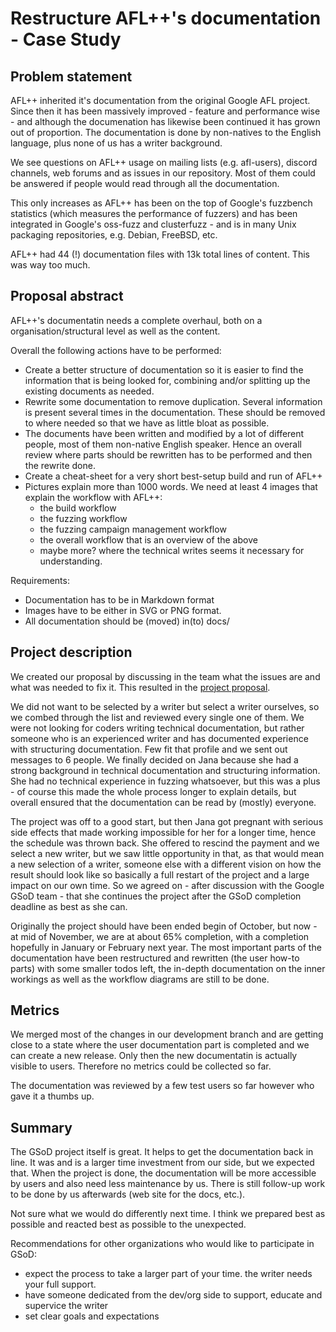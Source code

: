 # Restructure AFL++'s documentation - Case Study

## Problem statement

AFL++ inherited it's documentation from the original Google AFL project.
Since then it has been massively improved - feature and performance wise -
and although the documenation has likewise been continued it has grown out
of proportion.
The documentation is done by non-natives to the English language, plus
none of us has a writer background.

We see questions on AFL++ usage on mailing lists (e.g. afl-users), discord
channels, web forums and as issues in our repository.
Most of them could be answered if people would read through all the
documentation.

This only increases as AFL++ has been on the top of Google's fuzzbench
statistics (which measures the performance of fuzzers) and has been
integrated in Google's oss-fuzz and clusterfuzz - and is in many Unix
packaging repositories, e.g. Debian, FreeBSD, etc.

AFL++ had 44 (!) documentation files with 13k total lines of content.
This was way too much.

## Proposal abstract

AFL++'s documentatin needs a complete overhaul, both on a
organisation/structural level as well as the content.

Overall the following actions have to be performed:
  * Create a better structure of documentation so it is easier to find the
    information that is being looked for, combining and/or splitting up the
    existing documents as needed.
  * Rewrite some documentation to remove duplication. Several information is
    present several times in the documentation. These should be removed to
    where needed so that we have as little bloat as possible.
  * The documents have been written and modified by a lot of different people,
    most of them non-native English speaker. Hence an overall review where
    parts should be rewritten has to be performed and then the rewrite done.
  * Create a cheat-sheet for a very short best-setup build and run of AFL++
  * Pictures explain more than 1000 words. We need at least 4 images that
    explain the workflow with AFL++:
      - the build workflow
      - the fuzzing workflow
      - the fuzzing campaign management workflow
      - the overall workflow that is an overview of the above
      - maybe more? where the technical writes seems it necessary for
        understanding.

Requirements:
  * Documentation has to be in Markdown format
  * Images have to be either in SVG or PNG format.
  * All documentation should be (moved) in(to) docs/

## Project description

We created our proposal by discussing in the team what the issues are and
what was needed to fix it.
This resulted in the [project proposal](https://github.com/AFLplusplus/AFLplusplus/blob/stable/docs/docs.md).

We did not want to be selected by a writer but select a writer ourselves, so
we combed through the list and reviewed every single one of them.
We were not looking for coders writing technical documentation, but rather
someone who is an experienced writer and has documented experience with
structuring documentation.
Few fit that profile and we sent out messages to 6 people.
We finally decided on Jana because she had a strong background in technical
documentation and structuring information.
She had no technical experience in fuzzing whatsoever, but this was a plus - 
of course this made the whole process longer to explain details, but overall
ensured that the documentation can be read by (mostly) everyone.

The project was off to a good start, but then Jana got pregnant with serious
side effects that made working impossible for her for a longer time, hence
the schedule was thrown back.
She offered to rescind the payment and we select a new writer, but we saw
little opportunity in that, as that would mean a new selection of a writer,
someone else with a different vision on how the result should look like so
basically a full restart of the project and a large impact on our own time.
So we agreed on - after discussion with the Google GSoD team - that she
continues the project after the GSoD completion deadline as best as she can.

Originally the project should have been ended begin of October, but now - at
mid of November, we are at about 65% completion, with a completion hopefully
in January or February next year.
The most important parts of the documentation have been restructured and
rewritten (the user how-to parts) with some smaller todos left, the in-depth
documentation on the inner workings as well as the workflow diagrams are still
to be done.

## Metrics

We merged most of the changes in our development branch and are getting 
close to a state where the user documentation part is completed and we
can create a new release. Only then the new documentatin is actually visible
to users. Therefore no metrics could be collected so far.

The documentation was reviewed by a few test users so far however who gave
it a thumbs up.

## Summary

The GSoD project itself is great. It helps to get the documentation back in
line.
It was and is a larger time investment from our side, but we expected that.
When the project is done, the documentation will be more accessible by users
and also need less maintenance by us.
There is still follow-up work to be done by us afterwards (web site for the
docs, etc.).

Not sure what we would do differently next time. I think we prepared best as
possible and reacted best as possible to the unexpected.

Recommendations for other organizations who would like to participate in GSoD:
 - expect the process to take a larger part of your time. the writer needs
   your full support.
 - have someone dedicated from the dev/org side to support, educate and
   supervice the writer
 - set clear goals and expectations

